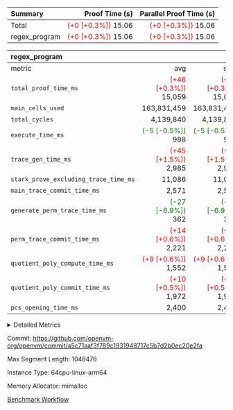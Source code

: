 | Summary | Proof Time (s) | Parallel Proof Time (s) |
|:---|---:|---:|
| Total | <span style='color: red'>(+0 [+0.3%])</span> 15.06 | <span style='color: red'>(+0 [+0.3%])</span> 15.06 |
| regex_program | <span style='color: red'>(+0 [+0.3%])</span> 15.06 | <span style='color: red'>(+0 [+0.3%])</span> 15.06 |


| regex_program |||||
|:---|---:|---:|---:|---:|
|metric|avg|sum|max|min|
| `total_proof_time_ms ` | <span style='color: red'>(+46 [+0.3%])</span> 15,059 | <span style='color: red'>(+46 [+0.3%])</span> 15,059 | <span style='color: red'>(+46 [+0.3%])</span> 15,059 | <span style='color: red'>(+46 [+0.3%])</span> 15,059 |
| `main_cells_used     ` |  163,831,459 |  163,831,459 |  163,831,459 |  163,831,459 |
| `total_cycles        ` |  4,139,840 |  4,139,840 |  4,139,840 |  4,139,840 |
| `execute_time_ms     ` | <span style='color: green'>(-5 [-0.5%])</span> 988 | <span style='color: green'>(-5 [-0.5%])</span> 988 | <span style='color: green'>(-5 [-0.5%])</span> 988 | <span style='color: green'>(-5 [-0.5%])</span> 988 |
| `trace_gen_time_ms   ` | <span style='color: red'>(+45 [+1.5%])</span> 2,985 | <span style='color: red'>(+45 [+1.5%])</span> 2,985 | <span style='color: red'>(+45 [+1.5%])</span> 2,985 | <span style='color: red'>(+45 [+1.5%])</span> 2,985 |
| `stark_prove_excluding_trace_time_ms` |  11,086 |  11,086 |  11,086 |  11,086 |
| `main_trace_commit_time_ms` |  2,571 |  2,571 |  2,571 |  2,571 |
| `generate_perm_trace_time_ms` | <span style='color: green'>(-27 [-6.9%])</span> 362 | <span style='color: green'>(-27 [-6.9%])</span> 362 | <span style='color: green'>(-27 [-6.9%])</span> 362 | <span style='color: green'>(-27 [-6.9%])</span> 362 |
| `perm_trace_commit_time_ms` | <span style='color: red'>(+14 [+0.6%])</span> 2,221 | <span style='color: red'>(+14 [+0.6%])</span> 2,221 | <span style='color: red'>(+14 [+0.6%])</span> 2,221 | <span style='color: red'>(+14 [+0.6%])</span> 2,221 |
| `quotient_poly_compute_time_ms` | <span style='color: red'>(+9 [+0.6%])</span> 1,552 | <span style='color: red'>(+9 [+0.6%])</span> 1,552 | <span style='color: red'>(+9 [+0.6%])</span> 1,552 | <span style='color: red'>(+9 [+0.6%])</span> 1,552 |
| `quotient_poly_commit_time_ms` | <span style='color: red'>(+10 [+0.5%])</span> 1,972 | <span style='color: red'>(+10 [+0.5%])</span> 1,972 | <span style='color: red'>(+10 [+0.5%])</span> 1,972 | <span style='color: red'>(+10 [+0.5%])</span> 1,972 |
| `pcs_opening_time_ms ` |  2,400 |  2,400 |  2,400 |  2,400 |



<details>
<summary>Detailed Metrics</summary>

| group | num_segments | keygen_time_ms | commit_exe_time_ms |
| --- | --- | --- | --- |
| regex_program | 1 | 746 | 47 | 

| group | air_name | quotient_deg | interactions | constraints |
| --- | --- | --- | --- | --- |
| regex_program | AccessAdapterAir<16> | 4 | 5 | 11 | 
| regex_program | AccessAdapterAir<2> | 4 | 5 | 11 | 
| regex_program | AccessAdapterAir<32> | 4 | 5 | 11 | 
| regex_program | AccessAdapterAir<4> | 4 | 5 | 11 | 
| regex_program | AccessAdapterAir<64> | 4 | 5 | 11 | 
| regex_program | AccessAdapterAir<8> | 4 | 5 | 11 | 
| regex_program | BitwiseOperationLookupAir<8> | 2 | 2 | 4 | 
| regex_program | KeccakVmAir | 4 | 321 | 4,382 | 
| regex_program | MemoryMerkleAir<8> | 4 | 4 | 38 | 
| regex_program | PersistentBoundaryAir<8> | 4 | 3 | 5 | 
| regex_program | PhantomAir | 4 | 3 | 4 | 
| regex_program | Poseidon2PeripheryAir<BabyBearParameters>, 1> | 2 | 1 | 286 | 
| regex_program | ProgramAir | 1 | 1 | 4 | 
| regex_program | RangeTupleCheckerAir<2> | 1 | 1 | 4 | 
| regex_program | Rv32HintStoreAir | 4 | 19 | 21 | 
| regex_program | VariableRangeCheckerAir | 1 | 1 | 4 | 
| regex_program | VmAirWrapper<Rv32BaseAluAdapterAir, BaseAluCoreAir<4, 8> | 4 | 19 | 30 | 
| regex_program | VmAirWrapper<Rv32BaseAluAdapterAir, LessThanCoreAir<4, 8> | 4 | 17 | 35 | 
| regex_program | VmAirWrapper<Rv32BaseAluAdapterAir, ShiftCoreAir<4, 8> | 4 | 23 | 84 | 
| regex_program | VmAirWrapper<Rv32BranchAdapterAir, BranchEqualCoreAir<4> | 4 | 11 | 17 | 
| regex_program | VmAirWrapper<Rv32BranchAdapterAir, BranchLessThanCoreAir<4, 8> | 4 | 13 | 32 | 
| regex_program | VmAirWrapper<Rv32CondRdWriteAdapterAir, Rv32JalLuiCoreAir> | 4 | 10 | 15 | 
| regex_program | VmAirWrapper<Rv32JalrAdapterAir, Rv32JalrCoreAir> | 4 | 16 | 16 | 
| regex_program | VmAirWrapper<Rv32LoadStoreAdapterAir, LoadSignExtendCoreAir<4, 8> | 4 | 18 | 21 | 
| regex_program | VmAirWrapper<Rv32LoadStoreAdapterAir, LoadStoreCoreAir<4> | 4 | 17 | 27 | 
| regex_program | VmAirWrapper<Rv32MultAdapterAir, DivRemCoreAir<4, 8> | 4 | 25 | 72 | 
| regex_program | VmAirWrapper<Rv32MultAdapterAir, MulHCoreAir<4, 8> | 4 | 24 | 23 | 
| regex_program | VmAirWrapper<Rv32MultAdapterAir, MultiplicationCoreAir<4, 8> | 4 | 19 | 13 | 
| regex_program | VmAirWrapper<Rv32RdWriteAdapterAir, Rv32AuipcCoreAir> | 4 | 11 | 12 | 
| regex_program | VmConnectorAir | 4 | 3 | 8 | 

| group | air_name | segment | rows | prep_cols | perm_cols | main_cols | cells |
| --- | --- | --- | --- | --- | --- | --- | --- |
| regex_program | AccessAdapterAir<2> | 0 | 64 |  | 12 | 11 | 1,472 | 
| regex_program | AccessAdapterAir<4> | 0 | 32 |  | 12 | 13 | 800 | 
| regex_program | AccessAdapterAir<8> | 0 | 131,072 |  | 12 | 17 | 3,801,088 | 
| regex_program | BitwiseOperationLookupAir<8> | 0 | 65,536 | 3 | 8 | 2 | 655,360 | 
| regex_program | KeccakVmAir | 0 | 32 |  | 532 | 3,164 | 118,272 | 
| regex_program | MemoryMerkleAir<8> | 0 | 131,072 |  | 12 | 32 | 5,767,168 | 
| regex_program | PersistentBoundaryAir<8> | 0 | 131,072 |  | 8 | 20 | 3,670,016 | 
| regex_program | PhantomAir | 0 | 512 |  | 8 | 6 | 7,168 | 
| regex_program | Poseidon2PeripheryAir<BabyBearParameters>, 1> | 0 | 16,384 |  | 8 | 300 | 5,046,272 | 
| regex_program | ProgramAir | 0 | 131,072 |  | 8 | 10 | 2,359,296 | 
| regex_program | RangeTupleCheckerAir<2> | 0 | 524,288 | 2 | 8 | 1 | 4,718,592 | 
| regex_program | Rv32HintStoreAir | 0 | 16,384 |  | 24 | 32 | 917,504 | 
| regex_program | VariableRangeCheckerAir | 0 | 262,144 | 2 | 8 | 1 | 2,359,296 | 
| regex_program | VmAirWrapper<Rv32BaseAluAdapterAir, BaseAluCoreAir<4, 8> | 0 | 2,097,152 |  | 28 | 36 | 134,217,728 | 
| regex_program | VmAirWrapper<Rv32BaseAluAdapterAir, LessThanCoreAir<4, 8> | 0 | 65,536 |  | 24 | 37 | 3,997,696 | 
| regex_program | VmAirWrapper<Rv32BaseAluAdapterAir, ShiftCoreAir<4, 8> | 0 | 262,144 |  | 28 | 53 | 21,233,664 | 
| regex_program | VmAirWrapper<Rv32BranchAdapterAir, BranchEqualCoreAir<4> | 0 | 524,288 |  | 16 | 26 | 22,020,096 | 
| regex_program | VmAirWrapper<Rv32BranchAdapterAir, BranchLessThanCoreAir<4, 8> | 0 | 262,144 |  | 20 | 32 | 13,631,488 | 
| regex_program | VmAirWrapper<Rv32CondRdWriteAdapterAir, Rv32JalLuiCoreAir> | 0 | 131,072 |  | 16 | 18 | 4,456,448 | 
| regex_program | VmAirWrapper<Rv32JalrAdapterAir, Rv32JalrCoreAir> | 0 | 131,072 |  | 20 | 28 | 6,291,456 | 
| regex_program | VmAirWrapper<Rv32LoadStoreAdapterAir, LoadSignExtendCoreAir<4, 8> | 0 | 1,024 |  | 28 | 35 | 64,512 | 
| regex_program | VmAirWrapper<Rv32LoadStoreAdapterAir, LoadStoreCoreAir<4> | 0 | 2,097,152 |  | 28 | 40 | 142,606,336 | 
| regex_program | VmAirWrapper<Rv32MultAdapterAir, DivRemCoreAir<4, 8> | 0 | 128 |  | 40 | 57 | 12,416 | 
| regex_program | VmAirWrapper<Rv32MultAdapterAir, MulHCoreAir<4, 8> | 0 | 256 |  | 40 | 39 | 20,224 | 
| regex_program | VmAirWrapper<Rv32MultAdapterAir, MultiplicationCoreAir<4, 8> | 0 | 65,536 |  | 28 | 31 | 3,866,624 | 
| regex_program | VmAirWrapper<Rv32RdWriteAdapterAir, Rv32AuipcCoreAir> | 0 | 65,536 |  | 16 | 21 | 2,424,832 | 
| regex_program | VmConnectorAir | 0 | 2 | 1 | 8 | 4 | 24 | 

| group | segment | trace_gen_time_ms | total_proof_time_ms | total_cycles | total_cells | stark_prove_excluding_trace_time_ms | quotient_poly_compute_time_ms | quotient_poly_commit_time_ms | perm_trace_commit_time_ms | pcs_opening_time_ms | main_trace_commit_time_ms | main_cells_used | generate_perm_trace_time_ms | execute_time_ms |
| --- | --- | --- | --- | --- | --- | --- | --- | --- | --- | --- | --- | --- | --- | --- |
| regex_program | 0 | 2,985 | 15,059 | 4,139,840 | 384,265,848 | 11,086 | 1,552 | 1,972 | 2,221 | 2,400 | 2,571 | 163,831,459 | 362 | 988 | 

</details>


Commit: https://github.com/openvm-org/openvm/commit/a5c71aaf3f789c1931948717c5b7d2b0ec20e2fa

Max Segment Length: 1048476

Instance Type: 64cpu-linux-arm64

Memory Allocator: mimalloc

[Benchmark Workflow](https://github.com/openvm-org/openvm/actions/runs/12977285375)
